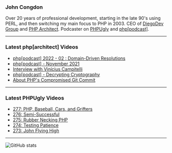 ### John Congdon

Over 20 years of professional development, starting in the late 90's using PERL, and then switching my main focus to PHP in 2003.
CEO of [DiegoDev Group][ws_diegodev] and [PHP Architect][ws_phparch].
Podcaster on [PHPUgly][ws_phpugly] and [php[podcast]][ws_phparch].

---

### Latest php[architect] Videos
<!-- PHPARCHITECT:START -->
- [php[podcast]  2022 - 02 : Domain-Driven Resolutions](https://www.youtube.com/watch?v=cExlqL8dpXc)
- [php[podcast] - November 2021](https://www.youtube.com/watch?v=m6CL3nKHtOk)
- [Interview with Vinícius Campitelli](https://www.youtube.com/watch?v=5TAEyZ_Y6mU)
- [php[podcast] - Decrypting Cryptography](https://www.youtube.com/watch?v=F3noeNDucT0)
- [About PHP&#39;s Compromised Git Commit](https://www.youtube.com/watch?v=2mymyAaHjAA)
<!-- PHPARCHITECT:END -->

---

### Latest PHPUgly Videos
<!-- PHPUGLY:START -->
- [277: PHP, Baseball, Cars, and Grifters](https://www.youtube.com/watch?v=AXmltF0U5X4)
- [276: Semi-Successful](https://www.youtube.com/watch?v=mENrbPndbYE)
- [275: Rubber Necking PHP](https://www.youtube.com/watch?v=QwqjV5eXviY)
- [274: Testing Patience](https://www.youtube.com/watch?v=sRq8kmRMqw0)
- [273: John Flying High](https://www.youtube.com/watch?v=bMF5H3NXFDM)
<!-- PHPUGLY:END -->

---

![GitHub stats](https://github-readme-stats.vercel.app/api?username=johncongdon&show_icons=true&hide_border=true&hide=stars&count_private=true)  


[ws_diegodev]: https://www.diegodev.com
[ws_phparch]: https://www.phparch.com
[ws_phpugly]: https://www.phpugly.com
